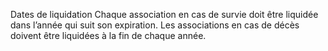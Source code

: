 Dates de liquidation
Chaque association en cas de survie doit être liquidée dans l’année qui suit son expiration.
Les associations en cas de décès doivent être liquidées à la fin de chaque année.